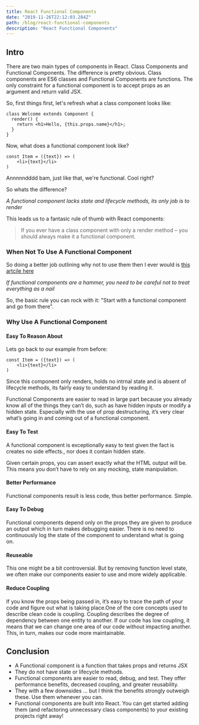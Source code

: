 ```yaml
---
title: React Functional Components
date: "2019-11-26T22:12:03.284Z"
path: /blog/react-functional-components
description: "React Functional Components"
---
```


## Intro

There are two main types of components in React. Class Components and Functional Components. The difference is pretty obvious. Class components are ES6 classes and Functional Components are functions. The only constraint for a functional component is to accept props as an argument and return valid JSX.

So, first things first, let's refresh what a class component looks like:

```
class Welcome extends Component {
  render() {
    return <h1>Hello, {this.props.name}</h1>;
  }
}
```

Now, what does a functional component look like? 

```
const Item = ({text}) => (
    <li>{text}</li>
)
```

Annnnndddd bam, just like that, we're functional. Cool right?

So whats the difference? 

_A functional component lacks state and lifecycle methods, its only job is to render_

This leads us to a fantasic rule of thumb with React components: 

>  If you ever have a class component with only a render method – you should always make it a functional component.

### When Not To Use A Functional Component 

So doing a better job outlining why not to use them then I ever would is [this artcile here](https://brainhub.eu/blog/10-famous-apps-using-reactjs-nowadays/)

_If functional components are a hammer, you need to be careful not to treat everything as a nail_

So, the basic rule you can rock with it: "Start with a functional component and go from there". 

### Why Use A Functional Component 

#### Easy To Reason About

Lets go back to our example from before:

```
const Item = ({text}) => (
    <li>{text}</li>
)
```

Since this component only renders, holds no intrnal state and is absent of lifecycle methods, its fairly easy to understand by reading it. 

Functional Components are easier to read in large part because you already know all of the things they can’t do, such as have hidden inputs or modify a hidden state. Especially with the use of prop destructuring, it’s very clear what’s going in and coming out of a functional component.

#### Easy To Test

A functional component is exceptionally easy to test given the fact is creates no side effects., nor does it contain hidden state. 

Given certain props, you can assert exactly what the HTML output will be. This means you don’t have to rely on any mocking, state manipulation.

####  Better Performance

Functional components result is less code, thus better performance. Simple.

#### Easy To Debug

Functional components depend only on the props they are given to produce an output which in turn makes debugging easier. There is no need to continuously log the state of the component to understand what is going on.

#### Reuseable

This one might be a bit controversial. But by removing function level state, we often make our components easier to use and more widely applicable.

#### Reduce Coupling

If you know the props being passed in, it’s easy to trace the path of your code and figure out what is taking place.One of the core concepts used to describe clean code is coupling. Coupling describes the degree of dependency between one entity to another. If our code has low coupling, it means that we can change one area of our code without impacting another. This, in turn, makes our code more maintainable.


## Conclusion

- A Functional component is a function that takes props and returns JSX
- They do not have state or lifecycle methods.
- Functional components are easier to read, debug, and test. They offer performance benefits, decreased coupling, and greater reusability.
- They with a few downsides … but I think the benefits strongly outweigh these. Use them whenever you can.
- Functional components are built into React.  You can get started adding them (and refactoring unnecessary class components) to your existing projects right away!


